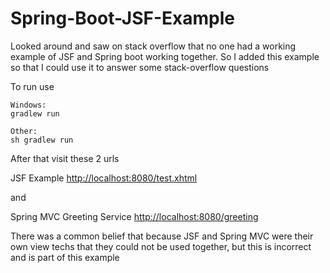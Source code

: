 Spring-Boot-JSF-Example
=======================

Looked around and saw on stack overflow that no one had a working example of JSF and Spring boot working together. So I added this example so that I could use it to answer some stack-overflow questions

To run use 

```
Windows:
gradlew run 

Other:
sh gradlew run
```

After that visit these 2 urls

JSF Example [http://localhost:8080/test.xhtml](http://localhost:8080/test.xhtml)

and 

Spring MVC Greeting Service [http://localhost:8080/greeting](http://localhost:8080/greeting)

There was a common belief that because JSF and Spring MVC were their own view techs that they could not be used together, but this is incorrect and is part of this example
